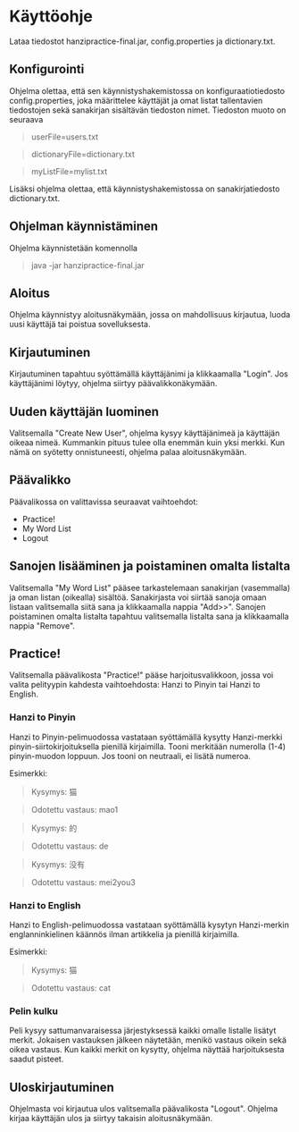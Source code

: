 # Käyttöohje
Lataa tiedostot hanzipractice-final.jar, config.properties ja dictionary.txt.
## Konfigurointi
Ohjelma olettaa, että sen käynnistyshakemistossa on konfiguraatiotiedosto config.properties, joka määrittelee käyttäjät ja omat listat tallentavien tiedostojen
sekä sanakirjan sisältävän tiedoston nimet. Tiedoston muoto on seuraava
>userFile=users.txt

>dictionaryFile=dictionary.txt

>myListFile=mylist.txt

Lisäksi ohjelma olettaa, että käynnistyshakemistossa on sanakirjatiedosto dictionary.txt.

## Ohjelman käynnistäminen
Ohjelma käynnistetään komennolla
>java -jar hanzipractice-final.jar

## Aloitus
Ohjelma käynnistyy aloitusnäkymään, jossa on mahdollisuus kirjautua, luoda uusi käyttäjä tai poistua sovelluksesta.

## Kirjautuminen
Kirjautuminen tapahtuu syöttämällä käyttäjänimi ja klikkaamalla "Login". Jos käyttäjänimi löytyy, ohjelma siirtyy päävalikkonäkymään.

## Uuden käyttäjän luominen
Valitsemalla "Create New User", ohjelma kysyy käyttäjänimeä ja käyttäjän oikeaa nimeä. Kummankin pituus tulee olla enemmän kuin yksi merkki. Kun nämä on syötetty onnistuneesti, ohjelma palaa aloitusnäkymään. 

## Päävalikko

Päävalikossa on valittavissa seuraavat vaihtoehdot:
* Practice!
* My Word List
* Logout

## Sanojen lisääminen ja poistaminen omalta listalta
Valitsemalla "My Word List" pääsee tarkastelemaan sanakirjan (vasemmalla) ja oman listan (oikealla) sisältöä. Sanakirjasta voi siirtää sanoja omaan listaan valitsemalla siitä sana ja klikkaamalla nappia "Add>>". Sanojen poistaminen omalta listalta tapahtuu valitsemalla listalta sana ja klikkaamalla nappia "Remove".

## Practice!
Valitsemalla päävalikosta "Practice!" pääse harjoitusvalikkoon, jossa voi valita pelityypin kahdesta vaihtoehdosta: Hanzi to Pinyin tai Hanzi to English. 

### Hanzi to Pinyin
Hanzi to Pinyin-pelimuodossa vastataan syöttämällä kysytty Hanzi-merkki pinyin-siirtokirjoituksella pienillä kirjaimilla. Tooni merkitään numerolla (1-4) pinyin-muodon loppuun. Jos tooni on neutraali, ei lisätä numeroa.

Esimerkki:
>Kysymys: 猫

>Odotettu vastaus: mao1


>Kysymys: 的

>Odotettu vastaus: de


>Kysymys: 没有

>Odotettu vastaus: mei2you3

### Hanzi to English
Hanzi to English-pelimuodossa vastataan syöttämällä kysytyn Hanzi-merkin englanninkielinen käännös ilman artikkelia ja pienillä kirjaimilla. 

Esimerkki:
>Kysymys: 猫

>Odotettu vastaus: cat

### Pelin kulku
Peli kysyy sattumanvaraisessa järjestyksessä kaikki omalle listalle lisätyt merkit. Jokaisen vastauksen jälkeen näytetään, menikö vastaus oikein sekä oikea vastaus. Kun kaikki merkit on kysytty, ohjelma näyttää harjoituksesta saadut pisteet.

## Uloskirjautuminen
Ohjelmasta voi kirjautua ulos valitsemalla päävalikosta "Logout". Ohjelma kirjaa käyttäjän ulos ja siirtyy takaisin aloitusnäkymään.
